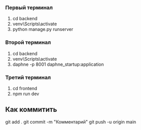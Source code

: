 ### Первый терминал

1. cd backend
2. venv\Scripts\activate
3. python manage.py runserver

### Второй терминал

1. cd backend
2. venv\Scripts\activate
3. daphne -p 8001 daphne_startup:application

### Третий терминал

1. cd frontend
2. npm run dev

## Как коммитить

git add .
git commit -m "Комментарий"
git push -u origin main